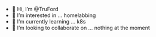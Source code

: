 - 👋 Hi, I’m @TruFord
- 👀 I’m interested in ... homelabbing 
- 🌱 I’m currently learning ... k8s
- 💞️ I’m looking to collaborate on ... nothing at the moment


<!---
TruFord/TruFord is a ✨ special ✨ repository because its `README.md` (this file) appears on your GitHub profile.
You can click the Preview link to take a look at your changes.
--->
